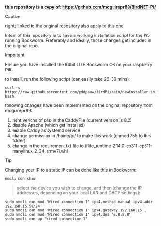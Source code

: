 **this repository is a copy of: https://github.com/mcguirepr89/BirdNET-Pi/**

> [!CAUTION]
> rights linked to the original repository also apply to this one

Intent of this repository is to have a working installation script for the Pi5 running Bookworm.  Preferably and ideally, those changes get included in the original repo.

> [!IMPORTANT]
> Ensure you have installed the 64bit LITE Bookworm OS on your raspberry Pi5.

to install, run the following script (can easily take 20-30 mins):
```
curl -s https://raw.githubusercontent.com/pddpauw/BirdPi/main/newinstaller.sh| bash
```

following changes have been implemented on the original repository from mcguirepr89:
1) right verions of php in the CaddyFile (current version is 8.2)
2) disable Apache (which get installed)
3) enable Caddy as systemd service
4) change permission in /home/pi/ to make this work (chmod 755 to this folder)
5) change in the requirement.txt file to tflite_runtime-2.14.0-cp311-cp311-manylinux_2_34_armv7l.whl



> [!TIP]
> Changing your IP to a static IP can be done like this in Bookworm:
```
nmcli con show
```
> select the device you wish to change, and then (change the IP addresses, depending on your local LAN and DHCP settings):
```
sudo nmcli con mod "Wired connection 1" ipv4.method manual ipv4.addr 192.168.15.56/24
sudo nmcli con mod "Wired connection 1" ipv4.gateway 192.168.15.1
sudo nmcli con mod "Wired connection 1" ipv4.dns "8.8.8.8"
sudo nmcli con up "Wired connection 1"
```
